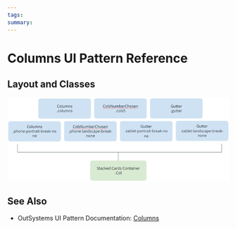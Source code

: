 ```yaml
---
tags:
summary: 
---
```


# Columns UI Pattern Reference
## Layout and Classes

![](images/Column_layout.png)





 ## See Also

* OutSystems UI Pattern Documentation: [Columns](https://success.outsystems.com/Documentation/11/Developing_an_Application/Design_UI/Patterns/Using_Mobile_Patterns/Columns_Pattern)

